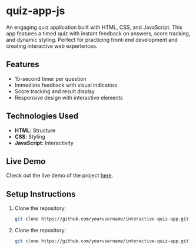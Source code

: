 ﻿# quiz-app-js

An engaging quiz application built with HTML, CSS, and JavaScript. This app features a timed quiz with instant feedback on answers, score tracking, and dynamic styling. Perfect for practicing front-end development and creating interactive web experiences.

## Features
- 15-second timer per question
- Immediate feedback with visual indicators
- Score tracking and result display
- Responsive design with interactive elements

## Technologies Used
- **HTML**: Structure
- **CSS**: Styling
- **JavaScript**: Interactivity

## Live Demo
Check out the live demo of the project [here](https://m7md-y-3mra.github.io/quiz-app-js/).

## Setup Instructions
1. Clone the repository:
   ```bash
   git clone https://github.com/yourusername/interactive-quiz-app.git


1. Clone the repository:
   ```bash
   git clone https://github.com/yourusername/interactive-quiz-app.git
   ```
